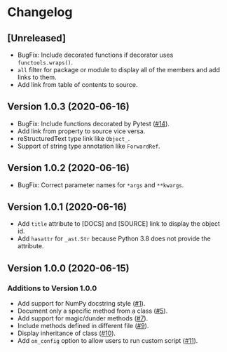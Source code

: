 # Changelog

## [Unreleased]

* BugFix: Include decorated functions if decorator uses `functools.wraps()`.
* `all` filter for package or module to display all of the members and add links to them.
* Add link from table of contents to source.

## Version 1.0.3 (2020-06-16)

* BugFix: Include functions decorated by Pytest ([#14](https://github.com/daizutabi/mkapi/issues/14)).
* Add link from property to source vice versa.
* reStructuredText type link like `Object_`.
* Support of string type annotation like `ForwardRef`.

## Version 1.0.2 (2020-06-16)

* BugFix: Correct parameter names for `*args` and `**kwargs`.

## Version 1.0.1 (2020-06-16)

* Add `title` attribute to [DOCS] and [SOURCE] link to display the object id.
* Add `hasattr` for `_ast.Str` because Python 3.8 does not provide the attribute.

## Version 1.0.0 (2020-06-15)

### Additions to Version 1.0.0

* Add support for NumPy docstring style ([#1](https://github.com/daizutabi/mkapi/issues/1)).
* Document only a specific method from a class ([#5](https://github.com/daizutabi/mkapi/issues/5)).
* Add support for magic/dunder methods ([#7](https://github.com/daizutabi/mkapi/issues/7)).
* Include methods defined in different file ([#9](https://github.com/daizutabi/mkapi/issues/9)).
* Display inheritance of class ([#10](https://github.com/daizutabi/mkapi/issues/10)).
* Add `on_config` option to allow users to run custom script ([#11](https://github.com/daizutabi/mkapi/issues/11)).
